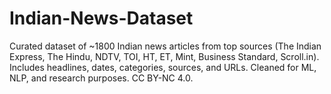 # Indian-News-Dataset
Curated dataset of ~1800 Indian news articles from top sources (The Indian Express, The Hindu, NDTV, TOI, HT, ET, Mint, Business Standard, Scroll.in). Includes headlines, dates, categories, sources, and URLs. Cleaned for ML, NLP, and research purposes. CC BY-NC 4.0.
